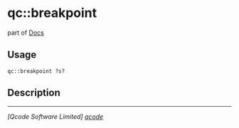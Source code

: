 qc::breakpoint
==============

part of [Docs](.)

Usage
-----
`qc::breakpoint ?s?`

Description
-----------


----------------------------------
*[Qcode Software Limited] [qcode]*

[qcode]: www.qcode.co.uk "Qcode Software"
